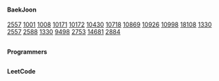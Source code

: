 #### BaekJoon
[2557](https://www.acmicpc.net/problem/2557)
[1001](https://www.acmicpc.net/problem/1001)
[1008](https://www.acmicpc.net/problem/1008)
[10171](https://www.acmicpc.net/problem/10171)
[10172](https://www.acmicpc.net/problem/10172)
[10430](https://www.acmicpc.net/problem/10430)
[10718](https://www.acmicpc.net/problem/10718)
[10869](https://www.acmicpc.net/problem/10869)
[10926](https://www.acmicpc.net/problem/10926)
[10998](https://www.acmicpc.net/problem/10998)
[18108](https://www.acmicpc.net/problem/18108)
[1330](https://www.acmicpc.net/problem/1330)
[2557](https://www.acmicpc.net/problem/2557)
[2588](https://www.acmicpc.net/problem/2588)
[1330](https://www.acmicpc.net/problem/1330)
[9498](https://www.acmicpc.net/problem/9498)
[2753](https://www.acmicpc.net/problem/2753)
[14681](https://www.acmicpc.net/problem/14681)
[2884](https://www.acmicpc.net/problem/2884)


##

#### Programmers

##

#### LeetCode

##
